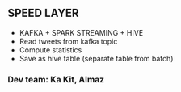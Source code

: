 ## SPEED LAYER

- KAFKA + SPARK STREAMING + HIVE
- Read tweets from kafka topic
- Compute statistics
- Save as hive table (separate table from batch)

### Dev team: Ka Kit, Almaz
